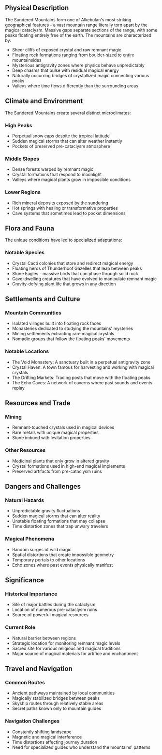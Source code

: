## Physical Description
The Sundered Mountains form one of Alkebulan's most striking geographical features - a vast mountain range literally torn apart by the magical cataclysm. Massive gaps separate sections of the range, with some peaks floating entirely free of the earth. The mountains are characterized by:

- Sheer cliffs of exposed crystal and raw remnant magic
- Floating rock formations ranging from boulder-sized to entire mountainsides
- Mysterious antigravity zones where physics behave unpredictably
- Deep chasms that pulse with residual magical energy
- Naturally occurring bridges of crystallized magic connecting various peaks
- Valleys where time flows differently than the surrounding areas

## Climate and Environment
The Sundered Mountains create several distinct microclimates:

### High Peaks
- Perpetual snow caps despite the tropical latitude
- Sudden magical storms that can alter weather instantly
- Pockets of preserved pre-cataclysm atmosphere

### Middle Slopes
- Dense forests warped by remnant magic
- Crystal formations that respond to moonlight
- Valleys where magical plants grow in impossible conditions

### Lower Regions
- Rich mineral deposits exposed by the sundering
- Hot springs with healing or transformative properties
- Cave systems that sometimes lead to pocket dimensions

## Flora and Fauna
The unique conditions have led to specialized adaptations:

### Notable Species
- Crystal Cacti colonies that store and redirect magical energy
- Floating herds of Thunderhoof Gazelles that leap between peaks
- Stone Eagles - massive birds that can phase through solid rock
- Cave-dwelling creatures that have evolved to manipulate remnant magic
- Gravity-defying plant life that grows in any direction

## Settlements and Culture

### Mountain Communities
- Isolated villages built into floating rock faces
- Monasteries dedicated to studying the mountains' mysteries
- Mining settlements extracting rare magical crystals
- Nomadic groups that follow the floating peaks' movements

### Notable Locations
- The Void Monastery: A sanctuary built in a perpetual antigravity zone
- Crystal Haven: A town famous for harvesting and working with magical crystals
- The Drifting Markets: Trading posts that move with the floating peaks
- The Echo Caves: A network of caverns where past sounds and events replay

## Resources and Trade

### Mining
- Remnant-touched crystals used in magical devices
- Rare metals with unique magical properties
- Stone imbued with levitation properties

### Other Resources
- Medicinal plants that only grow in altered gravity
- Crystal formations used in high-end magical implements
- Preserved artifacts from pre-cataclysm ruins

## Dangers and Challenges

### Natural Hazards
- Unpredictable gravity fluctuations
- Sudden magical storms that can alter reality
- Unstable floating formations that may collapse
- Time distortion zones that trap unwary travelers

### Magical Phenomena
- Random surges of wild magic
- Spatial distortions that create impossible geometry
- Temporary portals to other locations
- Echo zones where past events physically manifest

## Significance

### Historical Importance
- Site of major battles during the cataclysm
- Location of numerous pre-cataclysm ruins
- Source of powerful magical resources

### Current Role
- Natural barrier between regions
- Strategic location for monitoring remnant magic levels
- Sacred site for various religious and magical traditions
- Major source of magical materials for artifice and enchantment

## Travel and Navigation

### Common Routes
- Ancient pathways maintained by local communities
- Magically stabilized bridges between peaks
- Skyship routes through relatively stable areas
- Secret paths known only to mountain guides

### Navigation Challenges
- Constantly shifting landscape
- Magnetic and magical interference
- Time distortions affecting journey duration
- Need for specialized guides who understand the mountains' patterns